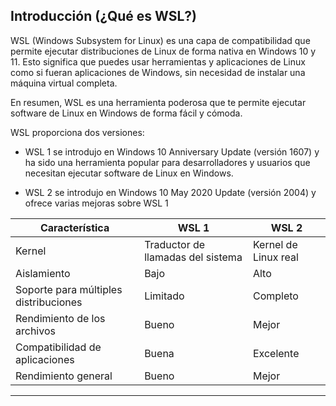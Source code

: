 ## Introducción (¿Qué es WSL?)

WSL (Windows Subsystem for Linux) es una capa de compatibilidad que permite ejecutar distribuciones de Linux de forma nativa en Windows 10 y 11. Esto significa que puedes usar herramientas y aplicaciones de Linux como si fueran aplicaciones de Windows, sin necesidad de instalar una máquina virtual completa.

En resumen, WSL es una herramienta poderosa que te permite ejecutar software de Linux en Windows de forma fácil y cómoda.

WSL proporciona dos versiones:

- WSL 1 se introdujo en Windows 10 Anniversary Update (versión 1607) y ha sido una herramienta popular para desarrolladores y usuarios que necesitan ejecutar software de Linux en Windows.
  
- WSL 2 se introdujo en Windows 10 May 2020 Update (versión 2004) y ofrece varias mejoras sobre WSL 1


| Característica                          | WSL 1                       | WSL 2                   |
|-----------------------------------------|-----------------------------|-------------------------|
| Kernel                                  | Traductor de llamadas del sistema | Kernel de Linux real     
| Aislamiento                             | Bajo                        | Alto                    |
| Soporte para múltiples distribuciones   | Limitado                    | Completo                |
| Rendimiento de los archivos             | Bueno                       | Mejor                   |
| Compatibilidad de aplicaciones          | Buena                       | Excelente               |
| Rendimiento general                     | Bueno                       | Mejor                   |
****
